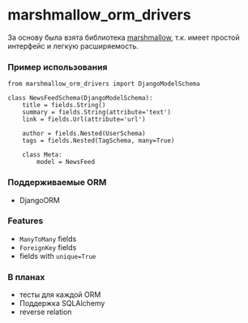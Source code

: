 # marshmallow_orm_drivers
За основу была взята библиотека [marshmallow](https://github.com/marshmallow-code/marshmallow), т.к. имеет простой интерфейс и легкую расширяемость.


### Пример использования
```
from marshmallow_orm_drivers import DjangoModelSchema

class NewsFeedSchema(DjangoModelSchema):
    title = fields.String()
    summary = fields.String(attribute='text')
    link = fields.Url(attribute='url')

    author = fields.Nested(UserSchema)
    tags = fields.Nested(TagSchema, many=True)

    class Meta:
        model = NewsFeed
```

### Поддерживаемые ORM
* DjangoORM

### Features
* `ManyToMany` fields
* `ForeignKey` fields
* fields with `unique=True`

### В планах
* тесты для каждой ORM
* Поддержка SQLAlchemy
* reverse relation 
